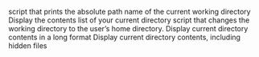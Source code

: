 script that prints the absolute path name of the current working directory
Display the contents list of your current directory
script that changes the working directory to the user’s home directory.
Display current directory contents in a long format
Display current directory contents, including hidden files 
